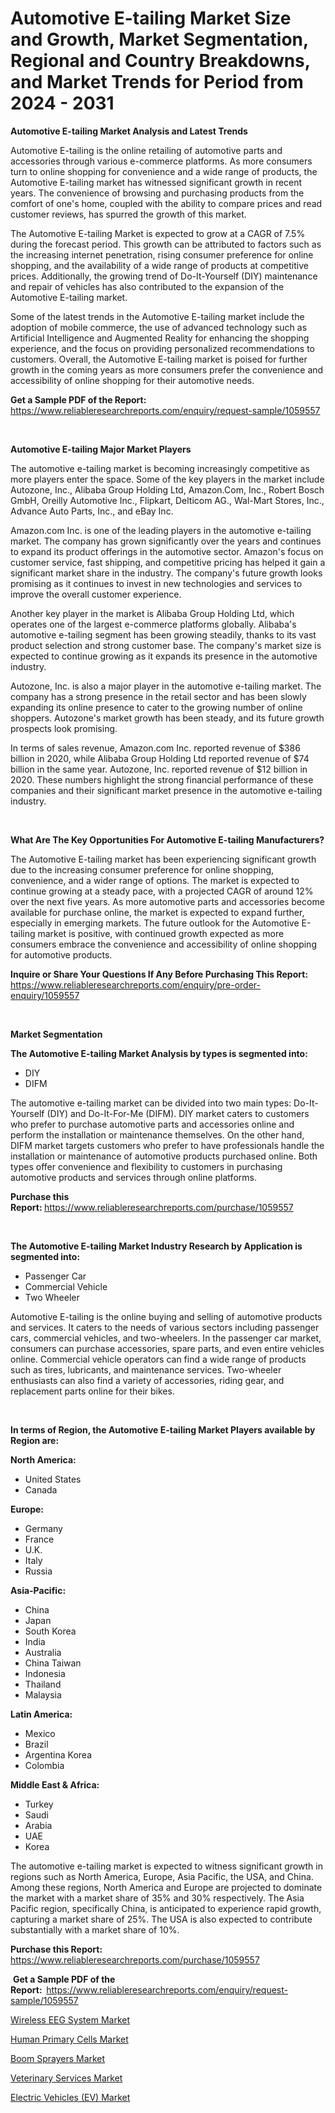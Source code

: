 <p><h1>Automotive E-tailing Market Size and Growth, Market Segmentation, Regional and Country Breakdowns, and Market Trends for Period from 2024 -  2031</h1></p><p><strong>Automotive E-tailing Market Analysis and Latest Trends</strong></p>
<p><p>Automotive E-tailing is the online retailing of automotive parts and accessories through various e-commerce platforms. As more consumers turn to online shopping for convenience and a wide range of products, the Automotive E-tailing market has witnessed significant growth in recent years. The convenience of browsing and purchasing products from the comfort of one's home, coupled with the ability to compare prices and read customer reviews, has spurred the growth of this market.</p><p>The Automotive E-tailing Market is expected to grow at a CAGR of 7.5% during the forecast period. This growth can be attributed to factors such as the increasing internet penetration, rising consumer preference for online shopping, and the availability of a wide range of products at competitive prices. Additionally, the growing trend of Do-It-Yourself (DIY) maintenance and repair of vehicles has also contributed to the expansion of the Automotive E-tailing market.</p><p>Some of the latest trends in the Automotive E-tailing market include the adoption of mobile commerce, the use of advanced technology such as Artificial Intelligence and Augmented Reality for enhancing the shopping experience, and the focus on providing personalized recommendations to customers. Overall, the Automotive E-tailing market is poised for further growth in the coming years as more consumers prefer the convenience and accessibility of online shopping for their automotive needs.</p></p>
<p><strong>Get a Sample PDF of the Report:&nbsp;</strong> <a href="https://www.reliableresearchreports.com/enquiry/request-sample/1059557">https://www.reliableresearchreports.com/enquiry/request-sample/1059557</a></p>
<p>&nbsp;</p>
<p><strong>Automotive E-tailing Major Market Players</strong></p>
<p><p>The automotive e-tailing market is becoming increasingly competitive as more players enter the space. Some of the key players in the market include Autozone, Inc., Alibaba Group Holding Ltd, Amazon.Com, Inc., Robert Bosch GmbH, Oreilly Automotive Inc., Flipkart, Delticom AG., Wal-Mart Stores, Inc., Advance Auto Parts, Inc., and eBay Inc.</p><p>Amazon.com Inc. is one of the leading players in the automotive e-tailing market. The company has grown significantly over the years and continues to expand its product offerings in the automotive sector. Amazon's focus on customer service, fast shipping, and competitive pricing has helped it gain a significant market share in the industry. The company's future growth looks promising as it continues to invest in new technologies and services to improve the overall customer experience.</p><p>Another key player in the market is Alibaba Group Holding Ltd, which operates one of the largest e-commerce platforms globally. Alibaba's automotive e-tailing segment has been growing steadily, thanks to its vast product selection and strong customer base. The company's market size is expected to continue growing as it expands its presence in the automotive industry.</p><p>Autozone, Inc. is also a major player in the automotive e-tailing market. The company has a strong presence in the retail sector and has been slowly expanding its online presence to cater to the growing number of online shoppers. Autozone's market growth has been steady, and its future growth prospects look promising.</p><p>In terms of sales revenue, Amazon.com Inc. reported revenue of $386 billion in 2020, while Alibaba Group Holding Ltd reported revenue of $74 billion in the same year. Autozone, Inc. reported revenue of $12 billion in 2020. These numbers highlight the strong financial performance of these companies and their significant market presence in the automotive e-tailing industry.</p></p>
<p>&nbsp;</p>
<p><strong>What Are The Key Opportunities For Automotive E-tailing Manufacturers?</strong></p>
<p><p>The Automotive E-tailing market has been experiencing significant growth due to the increasing consumer preference for online shopping, convenience, and a wider range of options. The market is expected to continue growing at a steady pace, with a projected CAGR of around 12% over the next five years. As more automotive parts and accessories become available for purchase online, the market is expected to expand further, especially in emerging markets. The future outlook for the Automotive E-tailing market is positive, with continued growth expected as more consumers embrace the convenience and accessibility of online shopping for automotive products.</p></p>
<p><strong>Inquire or Share Your Questions If Any Before Purchasing This Report:</strong> <a href="https://www.reliableresearchreports.com/enquiry/pre-order-enquiry/1059557">https://www.reliableresearchreports.com/enquiry/pre-order-enquiry/1059557</a></p>
<p>&nbsp;</p>
<p><strong>Market Segmentation</strong></p>
<p><strong>The Automotive E-tailing Market Analysis by types is segmented into:</strong></p>
<p><ul><li>DIY</li><li>DIFM</li></ul></p>
<p><p>The automotive e-tailing market can be divided into two main types: Do-It-Yourself (DIY) and Do-It-For-Me (DIFM). DIY market caters to customers who prefer to purchase automotive parts and accessories online and perform the installation or maintenance themselves. On the other hand, DIFM market targets customers who prefer to have professionals handle the installation or maintenance of automotive products purchased online. Both types offer convenience and flexibility to customers in purchasing automotive products and services through online platforms.</p></p>
<p><strong>Purchase this Report:&nbsp;</strong><a href="https://www.reliableresearchreports.com/purchase/1059557">https://www.reliableresearchreports.com/purchase/1059557</a></p>
<p>&nbsp;</p>
<p><strong>The Automotive E-tailing Market Industry Research by Application is segmented into:</strong></p>
<p><ul><li>Passenger Car</li><li>Commercial Vehicle</li><li>Two Wheeler</li></ul></p>
<p><p>Automotive E-tailing is the online buying and selling of automotive products and services. It caters to the needs of various sectors including passenger cars, commercial vehicles, and two-wheelers. In the passenger car market, consumers can purchase accessories, spare parts, and even entire vehicles online. Commercial vehicle operators can find a wide range of products such as tires, lubricants, and maintenance services. Two-wheeler enthusiasts can also find a variety of accessories, riding gear, and replacement parts online for their bikes.</p></p>
<p>&nbsp;</p>
<p><strong>In terms of Region, the Automotive E-tailing Market Players available by Region are:</strong></p>
<p>
    <p> <strong> North America: </strong>
        <ul>
            <li>United States</li>
            <li>Canada</li>
        </ul>
        </p> 
    <p> <strong> Europe: </strong>
        <ul>
            <li>Germany</li>
            <li>France</li>
            <li>U.K.</li>
            <li>Italy</li>
            <li>Russia</li>
        </ul>
        </p> 
    <p> <strong> Asia-Pacific: </strong>
        <ul>
            <li>China</li>
            <li>Japan</li>
            <li>South Korea</li>
            <li>India</li>
            <li>Australia</li>
            <li>China Taiwan</li>
            <li>Indonesia</li>
            <li>Thailand</li>
            <li>Malaysia</li>
        </ul>
        </p> 
    <p> <strong> Latin America: </strong>
        <ul>
            <li>Mexico</li>
            <li>Brazil</li>
            <li>Argentina Korea</li>
            <li>Colombia</li>
        </ul>
        </p> 
    <p> <strong> Middle East & Africa: </strong>
        <ul>
            <li>Turkey</li>
            <li>Saudi</li>
            <li>Arabia</li>
            <li>UAE</li>
            <li>Korea</li>
        </ul>
    </p>
    </p>
<p><p>The automotive e-tailing market is expected to witness significant growth in regions such as North America, Europe, Asia Pacific, the USA, and China. Among these regions, North America and Europe are projected to dominate the market with a market share of 35% and 30% respectively. The Asia Pacific region, specifically China, is anticipated to experience rapid growth, capturing a market share of 25%. The USA is also expected to contribute substantially with a market share of 10%.</p></p>
<p><strong>Purchase this Report: </strong><a href="https://www.reliableresearchreports.com/purchase/1059557">https://www.reliableresearchreports.com/purchase/1059557</a></p>
<p>&nbsp;<strong>Get a Sample PDF of the Report:&nbsp;&nbsp;</strong><a href="https://www.reliableresearchreports.com/enquiry/request-sample/1059557">https://www.reliableresearchreports.com/enquiry/request-sample/1059557</a></p>
<p><strong></strong></p>
<p><p><a href="https://medium.com/@lucyskiles/wireless-eeg-system-market-size-and-market-trends-complete-industry-overview-2024-to-2031-9030bf992d45">Wireless EEG System Market</a></p><p><a href="https://medium.com/@lucyskiles/human-primary-cells-market-insights-into-market-cagr-market-trends-and-growth-strategies-b26308a97ad5">Human Primary Cells Market</a></p><p><a href="https://github.com/changoleonlaverguenzanoexiste/Market-Research-Report-List-1/blob/main/boom-sprayers-market.md">Boom Sprayers Market</a></p><p><a href="https://medium.com/@lucyskiles/veterinary-services-market-comprehensive-assessment-by-type-application-and-geography-08fd2d5e6252">Veterinary Services Market</a></p><p><a href="https://github.com/dimitrishawkinswaynenp91rgz/Market-Research-Report-List-1/blob/main/electric-vehicles-ev-market.md">Electric Vehicles (EV) Market</a></p></p>